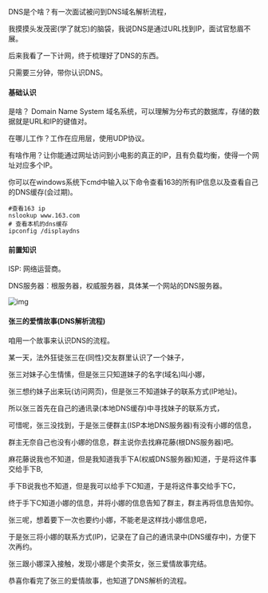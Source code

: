 DNS是个啥？有一次面试被问到DNS域名解析流程，

我摸摸头发茂密(学了就忘)的脑袋，我说DNS是通过URL找到IP，面试官愁眉不展。

后来我看了一下计网，终于梳理好了DNS的东西。

只需要三分钟，带你认识DNS。

#### 基础认识

 是啥？   Domain Name System 域名系统，可以理解为分布式的数据库，存储的数据就是URL和IP的键值对。

在哪儿工作？工作在应用层，使用UDP协议。

有啥作用？让你能通过网址访问到小电影的真正的IP，且有负载均衡，使得一个网址对应多个IP。

你可以在windows系统下cmd中输入以下命令查看163的所有IP信息以及查看自己的DNS缓存(会过期)。

```
#查看163 ip
nslookup www.163.com
# 查看本机的dns缓存
ipconfig /displaydns
```

#### 前置知识

ISP: 网络运营商。

DNS服务器：根服务器，权威服务器，具体某一个网站的DNS服务器。

 ![img](https://pic2.zhimg.com/80/607e9d15fd6d5f9d02f6f4b0adb261b9_hd.jpg) 

#### 张三的爱情故事(DNS解析流程)

咱用一个故事来认识DNS的流程。

某一天，法外狂徒张三在(同性)交友群里认识了一个妹子，

张三对妹子心生情愫，但是张三只知道妹子的名字(域名)叫小娜，

张三想约妹子出来玩(访问网页)，但是张三不知道妹子的联系方式(IP地址)。

所以张三首先在自己的通讯录(本地DNS缓存)中寻找妹子的联系方式，

可惜呢，张三没找到，于是张三便群主(ISP本地DNS服务器)有没有小娜的信息，

群主无奈自己也没有小娜的信息，群主说你去找麻花藤(根DNS服务器)吧。

麻花藤说我也不知道，但是我知道我手下A(权威DNS服务器)知道，于是将这件事交给手下B,

手下B说我也不知道，但是我可以给手下C知道，于是将这件事交给手下C，

终于手下C知道小娜的信息，并将小娜的信息告知了群主，群主再将信息告知你。

张三呢，想着要下一次也要约小娜，不能老是这样找小娜信息吧，

于是张三将小娜的联系方式(IP)，记录在了自己的通讯录中(DNS缓存中)，方便下次再约。

张三跟小娜深入接触，发现小娜是个卖茶女，张三爱情故事完结。



恭喜你看完了张三的爱情故事，也知道了DNS解析的流程。


































